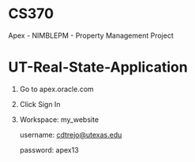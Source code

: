 # CS370
Apex - NIMBLEPM - Property Management Project
# UT-Real-State-Application

1) Go to apex.oracle.com

2) Click Sign In

3) Workspace: my_website
   
   username: cdtrejo@utexas.edu
   
   password: apex13
